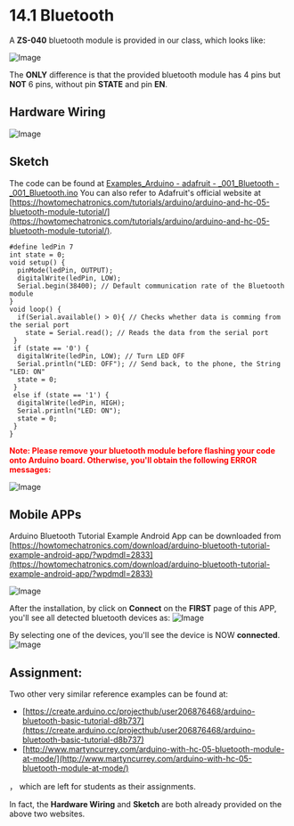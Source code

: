 # 14.1 Bluetooth

A **ZS-040** bluetooth module is provided in our class, which looks like:

![Image](../../Examples/howtomechatronics/HC-05-Bluetooth-Module.jpg) 

The **ONLY** difference is that the provided bluetooth module has 4 pins but **NOT** 6 pins, without pin **STATE** and pin **EN**.


## Hardware Wiring

![Image](../../Examples/howtomechatronics/001_bluetooth.jpg)

## Sketch
The code can be found at [Examples_Arduino - adafruit - _001_Bluetooth - _001_Bluetooth.ino](https://github.com/LongerVisionRobot/Examples_Arduino/blob/master/howtomechatronics/_001_Bluetooth/_001_Bluetooth.ino)
You can also refer to Adafruit's official website at [https://howtomechatronics.com/tutorials/arduino/arduino-and-hc-05-bluetooth-module-tutorial/](https://howtomechatronics.com/tutorials/arduino/arduino-and-hc-05-bluetooth-module-tutorial/).
```
#define ledPin 7
int state = 0;
void setup() {
  pinMode(ledPin, OUTPUT);
  digitalWrite(ledPin, LOW);
  Serial.begin(38400); // Default communication rate of the Bluetooth module
}
void loop() {
  if(Serial.available() > 0){ // Checks whether data is comming from the serial port
    state = Serial.read(); // Reads the data from the serial port
 }
 if (state == '0') {
  digitalWrite(ledPin, LOW); // Turn LED OFF
  Serial.println("LED: OFF"); // Send back, to the phone, the String "LED: ON"
  state = 0;
 }
 else if (state == '1') {
  digitalWrite(ledPin, HIGH);
  Serial.println("LED: ON");
  state = 0;
 } 
}
```

<span style="color:red">**Note: Please remove your bluetooth module before flashing your code onto Arduino board. Otherwise, you'll obtain the following ERROR messages:**</span>

![Image](../../Examples/howtomechatronics/avr_bluetooth_error.jpg)


## Mobile APPs
Arduino Bluetooth Tutorial Example Android App can be downloaded from [https://howtomechatronics.com/download/arduino-bluetooth-tutorial-example-android-app/?wpdmdl=2833](https://howtomechatronics.com/download/arduino-bluetooth-tutorial-example-android-app/?wpdmdl=2833)

![Image](../../Examples/howtomechatronics/ArduinoBluetoothTutorialExampleApp.jpg)


After the installation, by click on **Connect** on the **FIRST** page of this APP, you'll see all detected bluetooth devices as:
![Image](../../Examples/howtomechatronics/HowtoMechatronics_Arduino_Bluetooth_App_DevicesFound.jpg)

By selecting one of the devices, you'll see the device is NOW **connected**.
![Image](../../Examples/howtomechatronics/HowtoMechatronics_Arduino_Bluetooth_App_FrontPage.jpg)




## Assignment:

Two other very similar reference examples can be found at:
* [https://create.arduino.cc/projecthub/user206876468/arduino-bluetooth-basic-tutorial-d8b737](https://create.arduino.cc/projecthub/user206876468/arduino-bluetooth-basic-tutorial-d8b737)
* [http://www.martyncurrey.com/arduino-with-hc-05-bluetooth-module-at-mode/](http://www.martyncurrey.com/arduino-with-hc-05-bluetooth-module-at-mode/)

， which are left for students as their assignments.

In fact, the **Hardware Wiring** and **Sketch** are both already provided on the above two websites.
